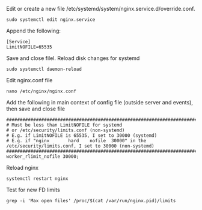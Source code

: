 Edit or create a new file /etc/systemd/system/nginx.service.d/override.conf.

```
sudo systemctl edit nginx.service
```

Append the following:

```
[Service]
LimitNOFILE=65535
```

Save and close filel. Reload disk changes for systemd

```
sudo systemctl daemon-reload
```

Edit nginx.conf file

```
nano /etc/nginx/nginx.conf
```

Add the following in main context of config file (outside server and events), then save and close file

```
###############################################################################################################
# Must be less than LimitNOFILE for systemd 
# or /etc/security/limits.conf (non-systemd)
# E.g. if LimitNOFILE is 65535, I set to 30000 (systemd)
# E.g. if "nginx       hard    nofile  30000" in the  /etc/security/limits.conf, I set to 30000 (non-systemd)
###############################################################################################################
worker_rlimit_nofile 30000;
```

Reload nginx

```
systemctl restart nginx
```

Test for new FD limits 

```
grep -i 'Max open files' /proc/$(cat /var/run/nginx.pid)/limits
```